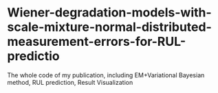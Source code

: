 # Wiener-degradation-models-with-scale-mixture-normal-distributed-measurement-errors-for-RUL-predictio
The whole code of my publication, including EM+Variational Bayesian method, RUL prediction, Result Visualization
